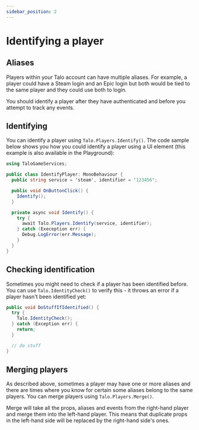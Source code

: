 ```yaml
---
sidebar_position: 2
---
```


# Identifying a player

## Aliases

Players within your Talo account can have multiple aliases.
For example, a player could have a Steam login and an Epic login but both would be tied to the same player and they could use both to login.

You should identify a player after they have authenticated and before you attempt to track any events.

## Identifying

You can identify a player using `Talo.Players.Identify()`. The code sample below shows you how you could identify a player using a UI element (this example is also available in the Playground):

```c# title="IdentifyPlayer.cs"
using TaloGameServices;

public class IdentifyPlayer: MonoBehaviour {
  public string service = 'steam', identifier = '123456';

  public void OnButtonClick() {
    Identify();
  }

  private async void Identify() {
    try {
      await Talo.Players.Identify(service, identifier);
    } catch (Exeception err) {
      Debug.LogError(err.Message);
    }
  }
}
```

## Checking identification

Sometimes you might need to check if a player has been identified before. You can use `Talo.IdentityCheck()` to verify this - it throws an error if a player hasn't been identified yet:

```c#
public void DoStuffIfIdentified() {
  try {
    Talo.IdentityCheck();
  } catch (Exception err) {
    return;
  }

  // do stuff
}
```


## Merging players

As described above, sometimes a player may have one or more aliases and there are times where you know for certain some aliases belong to the same players.
You can merge players using `Talo.Players.Merge()`.

Merge will take all the props, aliases and events from the right-hand player and merge them into the left-hand player. This means that duplicate props in the left-hand side will be replaced by the right-hand side's ones.
